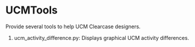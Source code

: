 UCMTools
========
Provide several tools to help UCM Clearcase designers.
1) ucm_activity_difference.py: Displays graphical UCM activity differences.
